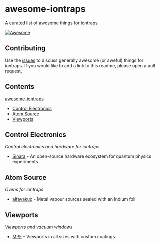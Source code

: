 # awesome-iontraps
A curated list of awesome things for iontraps

[![Awesome](https://awesome.re/badge.svg)](https://awesome.re)

## Contributing

Use the [issues](https://github.com/iontraps/awesome-iontraps/issues) to discuss generally awesome (or aweful) things for iontraps. If you would like to add a link to this readme, please open a pull request.

## Contents

[awesome-iontraps](https://github.com/iontraps/awesome-iontraps)
* [Control Electronics](https://github.com/iontraps/awesome-iontraps#control-electronics)
* [Atom Source](https://github.com/iontraps/awesome-iontraps#atom-source)
* [Viewports](https://github.com/iontraps/awesome-iontraps#viewports)

## Control Electronics

_Control electronics and hardware for iontraps_

* [Sinara](https://sinara-hw.github.io/) - An open-source hardware ecosystem for quantum physics experiments

## Atom Source

_Ovens for iontraps_

* [alfavakuo](https://alfavakuo.eu/products/mvs/) - Metal vapour sources sealed with an Indium foil

## Viewports

_Viewports and vacuum windows_

* [MPF](https://mpfpi.com/) - Viewports in all sizes with custom coatings
